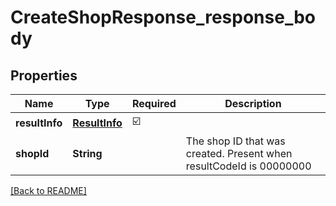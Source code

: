 # CreateShopResponse_response_body
## Properties

| Name | Type | Required | Description |
| ------------- | ------------- | ------------- | ------------- |
| **resultInfo** | [**ResultInfo**](ResultInfo.md) | ☑️ |  |
| **shopId** | **String** |  | The shop ID that was created. Present when resultCodeId is 00000000 |

[[Back to README]](../../../../README.md)
